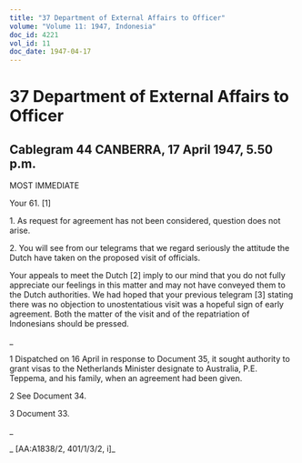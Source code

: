 ```yaml
---
title: "37 Department of External Affairs to Officer"
volume: "Volume 11: 1947, Indonesia"
doc_id: 4221
vol_id: 11
doc_date: 1947-04-17
---
```


# 37 Department of External Affairs to Officer

## Cablegram 44 CANBERRA, 17 April 1947, 5.50 p.m.

MOST IMMEDIATE

Your 61. [1]

1\. As request for agreement has not been considered, question does not arise.

2\. You will see from our telegrams that we regard seriously the attitude the Dutch have taken on the proposed visit of officials.

Your appeals to meet the Dutch [2] imply to our mind that you do not fully appreciate our feelings in this matter and may not have conveyed them to the Dutch authorities. We had hoped that your previous telegram [3] stating there was no objection to unostentatious visit was a hopeful sign of early agreement. Both the matter of the visit and of the repatriation of Indonesians should be pressed.

_

1 Dispatched on 16 April in response to Document 35, it sought authority to grant visas to the Netherlands Minister designate to Australia, P.E. Teppema, and his family, when an agreement had been given.

2 See Document 34.

3 Document 33.

_

_ [AA:A1838/2, 401/1/3/2, i]_

